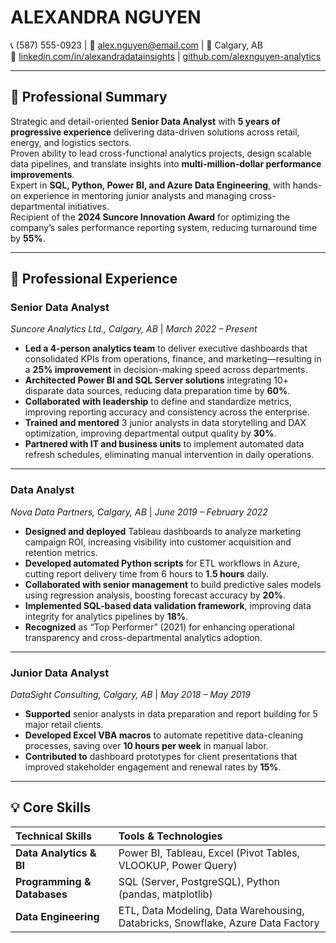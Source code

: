 # **ALEXANDRA NGUYEN**

📞 (587) 555-0923  |  📧 [alex.nguyen@email.com](mailto:alex.nguyen@email.com)  |  📍 Calgary, AB  
🔗 [linkedin.com/in/alexandradatainsights](https://linkedin.com/in/alexandradatainsights)  |  [github.com/alexnguyen-analytics](https://github.com/alexnguyen-analytics)

---

## 🧭 Professional Summary

Strategic and detail-oriented **Senior Data Analyst** with **5 years of progressive experience** delivering data-driven solutions across retail, energy, and logistics sectors.  
Proven ability to lead cross-functional analytics projects, design scalable data pipelines, and translate insights into **multi-million-dollar performance improvements**.  
Expert in **SQL, Python, Power BI, and Azure Data Engineering**, with hands-on experience in mentoring junior analysts and managing cross-departmental initiatives.  
Recipient of the **2024 Suncore Innovation Award** for optimizing the company’s sales performance reporting system, reducing turnaround time by **55%**.  

---

## 💼 Professional Experience

### **Senior Data Analyst**  
*Suncore Analytics Ltd., Calgary, AB*  |  *March 2022 – Present*  

- **Led a 4-person analytics team** to deliver executive dashboards that consolidated KPIs from operations, finance, and marketing—resulting in a **25% improvement** in decision-making speed across departments.  
- **Architected Power BI and SQL Server solutions** integrating 10+ disparate data sources, reducing data preparation time by **60%**.  
- **Collaborated with leadership** to define and standardize metrics, improving reporting accuracy and consistency across the enterprise.  
- **Trained and mentored** 3 junior analysts in data storytelling and DAX optimization, improving departmental output quality by **30%**.  
- **Partnered with IT and business units** to implement automated data refresh schedules, eliminating manual intervention in daily operations.  

---

### **Data Analyst**  
*Nova Data Partners, Calgary, AB*  |  *June 2019 – February 2022*  

- **Designed and deployed** Tableau dashboards to analyze marketing campaign ROI, increasing visibility into customer acquisition and retention metrics.  
- **Developed automated Python scripts** for ETL workflows in Azure, cutting report delivery time from 6 hours to **1.5 hours** daily.  
- **Collaborated with senior management** to build predictive sales models using regression analysis, boosting forecast accuracy by **20%**.  
- **Implemented SQL-based data validation framework**, improving data integrity for analytics pipelines by **18%**.  
- **Recognized** as “Top Performer” (2021) for enhancing operational transparency and cross-departmental analytics adoption.  

---

### **Junior Data Analyst**  
*DataSight Consulting, Calgary, AB*  |  *May 2018 – May 2019*  

- **Supported** senior analysts in data preparation and report building for 5 major retail clients.  
- **Developed Excel VBA macros** to automate repetitive data-cleaning processes, saving over **10 hours per week** in manual labor.  
- **Contributed to** dashboard prototypes for client presentations that improved stakeholder engagement and renewal rates by **15%**.  

---

## 💡 Core Skills

| **Technical Skills** | **Tools & Technologies** |
| :--- | :--- |
| **Data Analytics & BI** | Power BI, Tableau, Excel (Pivot Tables, VLOOKUP, Power Query) |
| **Programming & Databases** | SQL (Server, PostgreSQL), Python (pandas, matplotlib)|
| **Data Engineering** | ETL, Data Modeling, Data Warehousing, Databricks, Snowflake, Azure Data Factory 
